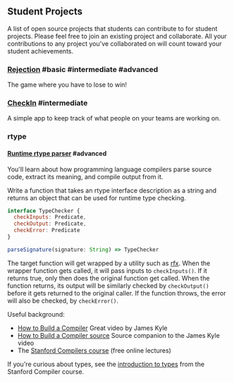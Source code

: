 ## Student Projects

A list of open source projects that students can contribute to for student projects. Please feel free to join an existing project and collaborate. All your contributions to any project you've collaborated on will count toward your student achievements.


### [Rejection](https://github.com/learn-javascript-courses/rejection) #basic #intermediate #advanced

The game where you have to lose to win!


### [CheckIn](https://github.com/learn-javascript-courses/checkin) #intermediate

A simple app to keep track of what people on your teams are working on.


### rtype

#### [Runtime rtype parser](https://github.com/ericelliott/rtype/issues/62) #advanced

You'll learn about how programming language compilers parse source code, extract its meaning, and compile output from it.

Write a function that takes an rtype interface description as a string and returns an object that can be used for runtime type checking.

```js
interface TypeChecker {
  checkInputs: Predicate,
  checkOutput: Predicate,
  checkError: Predicate
}

parseSignature(signature: String) => TypeChecker
```

The target function will get wrapped by a utility such as [rfx](https://github.com/ericelliott/rfx). When the wrapper function gets called, it will pass inputs to `checkInputs()`. If it returns true, only then does the original function get called. When the function returns, its output will be similarly checked by `checkOutput()` before it gets returned to the original caller. If the function throws, the error will also be checked, by `checkError()`.

Useful background:

* [How to Build a Compiler](https://www.youtube.com/watch?v=Tar4WgAfMr4) Great video by James Kyle
* [How to Build a Compiler source](https://github.com/thejameskyle/the-super-tiny-compiler) Source companion to the James Kyle video
* The [Stanford Compilers course](https://www.coursera.org/course/compilers) (free online lectures)

If you're curious about types, see the [introduction to types](https://class.coursera.org/compilers/lecture/45) from the Stanford Compiler course.
